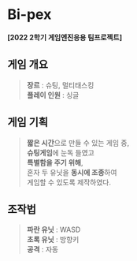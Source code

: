 # Bi-pex
**[2022 2학기 게임엔진응용 팀프로젝트]** 
## 게임 개요

  > **장르** : 슈팅, 멀티태스킹 <br>
  > **플레이 인원** : 싱글

## 게임 기획
  
  > **짧은 시간**으로 만들 수 있는 게임 중, <br>
  > **슈팅게임**에 눈독 들였고 <br>
  > **특별함을 주기 위해**, <br>
  > 혼자 두 유닛을 **동시에 조종**하여 <br>
  > 게임할 수 있도록 제작하였다.

## 조작법
  
  > **파란 유닛** : WASD <br>
  > **초록 유닛** : 방향키 <br>
  > **공격** : 자동 
  
